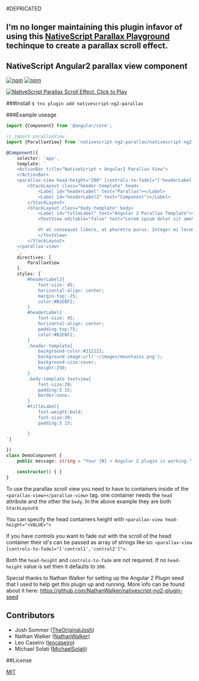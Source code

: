#DEPRICATED
## I'm no longer maintaining this plugin infavor of using this [NativeScript Parallax Playground](https://play.nativescript.org/?template=play-ng&id=DXJkOJ&v=9) techinque to create a parallax scroll effect. 

## NativeScript Angular2 parallax view component

[![npm](https://img.shields.io/npm/v/nativescript-ng2-parallax.svg)](https://www.npmjs.com/package/nativescript-ng2-parallax)
[![npm](https://img.shields.io/npm/dt/nativescript-ng2-parallax.svg?label=npm%20downloads)](https://www.npmjs.com/package/nativescript-ng2-parallax)

[![NativeScript Parallax Scroll Effect. Click to Play](https://img.youtube.com/vi/sR_Ku7dsm2c/0.jpg)](https://www.youtube.com/embed/sR_Ku7dsm2c)

###Install
`$ tns plugin add nativescript-ng2-parallax`

###Example useage

```typescript
import {Component} from '@angular/core';

// import parallaxView
import {ParallaxView} from 'nativescript-ng2-parallax/nativescript-ng2-parallax';

@Component({
	selector: 'app',
	template: `
	<ActionBar title="NativeScript + Angular2 Parallax View">
	</ActionBar>
	<parallax-view head-height="200" [controls-to-fade]="['headerLabel','headerLabel2']">
		<StackLayout class="header-template" head>
			<Label id="headerLabel" text="Parallax"></Label>
			<Label id="headerLabel2" text="Component"></Label>
		</StackLayout>
		<StackLayout class="body-template" body>
			<Label id="titleLabel" text="Angular 2 Parallax Template"></Label>
			<TextView editable="false" text="Lorem ipsum dolor sit amet, consectetur adipiscing elit. Ut scelerisque, est in viverra vehicula, enim lacus fermentum mi, vel tincidunt libero diam quis nulla. In sem tellus, eleifend quis egestas at, ultricies a neque. Cras facilisis lacinia velit ut lacinia. Phasellus fermentum libero et est ultricies venenatis sit amet ac lectus. Curabitur faucibus nisi id tellus vehicula luctus. Class aptent taciti sociosqu ad litora torquent per conubia nostra, per inceptos himenaeos. Nunc condimentum est id nibh volutpat tempor. Phasellus sodales velit vel dui feugiat, eget tincidunt tortor sollicitudin. Donec nec risus in purus interdum eleifend. Praesent placerat urna aliquet orci suscipit laoreet. In ac purus nec sapien rhoncus egestas.

			Ut at consequat libero, at pharetra purus. Integer mi lorem, luctus eget porttitor vitae, pharetra et urna. Morbi et euismod lacus. Vestibulum a massa odio. Aenean at neque hendrerit, consequat sem et, congue mi. Sed egestas, ante feugiat lacinia tempus, lacus lorem laoreet magna, a hendrerit augue leo vitae risus. Integer ornare odio nec libero elementum malesuada. Cras sem sapien, aliquet eget nibh molestie, finibus dictum augue. Nulla mi metus, finibus id arcu nec, molestie venenatis libero. Morbi a pharetra odio. Maecenas viverra, quam at sollicitudin sodales, diam purus lacinia dolor, vitae scelerisque erat mi nec nibh. Quisque egestas et nunc in pharetra. Sed vitae tincidunt justo, dictum tincidunt nisi. Quisque tempus dolor urna, et mattis velit porta vitae.">
			</TextView>
		</StackLayout>
	</parallax-view>
	`,
	directives: [
		ParallaxView
	],
	styles: [`
		#headerLabel2{
			font-size: 45;
			horizontal-align: center;
			margin-top:-25;
			color:#B2EBF2;
		}
		#headerLabel{
			font-size: 45;
			horizontal-align: center;
			padding-top:75;
			color:#B2EBF2;
		}
		.header-template{
			background-color:#212121;
			background-image:url('~/images/mountains.png');
			background-size:cover;
			height:250;
		}
		.body-template textview{
			font-size:20;
			padding:5 15;
			border:none;
		}
		#titleLabel{
			font-weight:bold;
			font-size:30;
			padding:5 15;

		}
`]

})
class DemoComponent {
	public message: string = "Your {N} + Angular 2 plugin is working."

	constructor() { }
}

```


To use the parallax scroll view you need to have to containers inside of the `<parallax-view></parallax-view>` tag.
one container needs the `head` attribute and the other the `body`. In the above example they are both `StackLayout`s


You can specify the head containers height with
`<parallax-view head-height="<VALUE>">`


If you have controls you want to fade out with the scroll of the head container their id's can be passed as array of strings like so:
`<parallax-view [controls-to-fade]="['control1','control2']">`.


Both the `head-height` and `controls-to-fade` are not required. If no `head-height` value is set then it defaults to `300`.


Special thanks to Nathan Walker for setting up the Angular 2 Plugin seed that I used to help get this plugin up and running. More info can be found about it here:
https://github.com/NathanWalker/nativescript-ng2-plugin-seed

## Contributors

* Josh Sommer ([TheOriginalJosh](https://github.com/TheOriginalJosh))
* Nathan Walker ([NathanWalker](https://github.com/NathanWalker))
* Leo Caseiro ([leocaseiro](https://github.com/leocaseiro))
* Michael Solati ([MichaelSolati](https://github.com/MichaelSolati))

##License

[MIT](/LICENSE)
